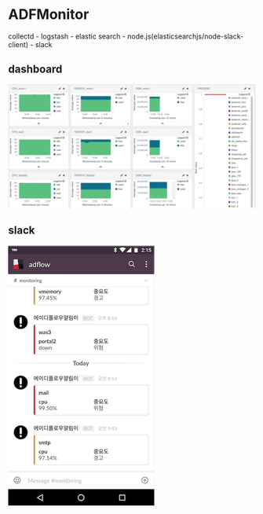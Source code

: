# ADFMonitor
collectd - logstash - elastic search - node.js(elasticsearchjs/node-slack-client) - slack

## dashboard  
![ADFMonitor](https://raw.githubusercontent.com/nadir93/ADFMonitor/master/res/screenshot.png)

## slack
![slack_screenshot](https://raw.githubusercontent.com/nadir93/ADFMonitor/master/res/screenshot_slack.png)
